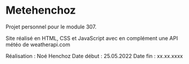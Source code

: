 # Metehenchoz

Projet personnel pour le module 307.

Site réalisé en HTML, CSS et JavaScript avec en complément une API météo de weatherapi.com

Réalisation : Noé Henchoz
Date début : 25.05.2022
Date fin : xx.xx.xxxx
